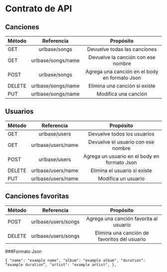 # Contrato de API
## Canciones
 
| Método  | Referencia         | Propósito                                     |
| ------- |:-----------------: |:---------------------------------------------:|
| GET     | urlbase/songs      | Devuelve todas las canciones                  |
| GET     | urlbase/songs/name | Devuelve la canción con ese nombre            |
| POST    | urlbase/songs      | Agrega una canción en el body en formato Json |
| DELETE  | urlbase/songs/name | Elimina una canción si existe                 |
| PUT     | urlbase/songs/name | Modifica una canción                          |

## Usuarios

| Método  | Referencia         | Propósito                                     |
| ------- |:-----------------: |:---------------------------------------------:|
| GET     | urlbase/users      | Devuelve todos los usuarios                   |
| GET     | urlbase/users/name | Devuelve el usuario con ese nombre            |
| POST    | urlbase/users      | Agrega un usuario en el body en formato Json  |
| DELETE  | urlbase/users/name | Elimina el usuario si existe                  |
| PUT     | urlbase/users/name | Modifica un usuario                           |

## Canciones favoritas

| Método  | Referencia         | Propósito                                     |
| ------- |:-----------------: |:---------------------------------------------:|
| POST    | urlbase/users/songs| Agrega una canción favorita al usuario        |
| DELETE  | urlbase/users/songs| Elimina una canción de favoritos del usuario  |

###Formato Json

`{
 "name": "example name",
 "album": "example album",
 "duration": “example duration”,
"artist": "example artist",
},`


